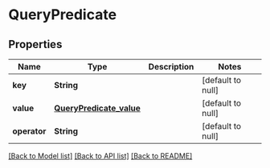 # QueryPredicate
## Properties

| Name | Type | Description | Notes |
|------------ | ------------- | ------------- | -------------|
| **key** | **String** |  | [default to null] |
| **value** | [**QueryPredicate_value**](QueryPredicate_value.md) |  | [default to null] |
| **operator** | **String** |  | [default to null] |

[[Back to Model list]](../README.md#documentation-for-models) [[Back to API list]](../README.md#documentation-for-api-endpoints) [[Back to README]](../README.md)

